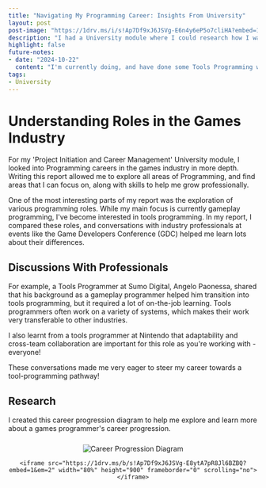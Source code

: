 ```yaml
---
title: "Navigating My Programming Career: Insights From University"
layout: post
post-image: "https://1drv.ms/i/s!Ap7Df9xJ6JSVg-E6n4y6eP5o7cliHA?embed=1&width=1529&height=1433"
description: "I had a University module where I could research how I want to progress my career. This allowed me to learn about all the different pathways a programmer can take."
highlight: false
future-notes:
- date: "2024-10-22"
  content: "I'm currently doing, and have done some Tools Programming work, as part of my current job, and personal projects. This was 100% the right direction to go, as I'm really enjoying myself!"
tags:
- University
---
```


# Understanding Roles in the Games Industry

For my 'Project Initiation and Career Management' University module, I looked into Programming careers in the games industry in more depth. Writing this report allowed me to explore all areas of Programming, and find areas that I can focus on, along with skills to help me grow professionally.

One of the most interesting parts of my report was the exploration of various programming roles. While my main focus is currently gameplay programming, I've become interested in tools programming. In my report, I compared these roles, and conversations with industry professionals at events like the Game Developers Conference (GDC) helped me learn lots about their differences.

## Discussions With Professionals

For example, a Tools Programmer at Sumo Digital, Angelo Paonessa, shared that his background as a gameplay programmer helped him transition into tools programming, but it required a lot of on-the-job learning. Tools programmers often work on a variety of systems, which makes their work very transferable to other industries. 

I also learnt from a tools programmer at Nintendo that adaptability and cross-team collaboration are important for this role as you're working with - everyone!

These conversations made me very eager to steer my career towards a tool-programming pathway!

## Research

I created this career progression diagram to help me explore and learn more about a games programmer's career progression.

<div style="text-align: center; padding-top: 10px">
<img title="Career Progression Diagram" alt="Career Progression Diagram" src="https://1drv.ms/i/s!Ap7Df9xJ6JSVg-E6n4y6eP5o7cliHA?embed=1&width=1529&height=1433">

    <iframe src="https://1drv.ms/b/s!Ap7Df9xJ6JSVg-E8ytA7pR8Jl6BZBQ?embed=1&em=2" width="80%" height="900" frameborder="0" scrolling="no"></iframe>
</div>

